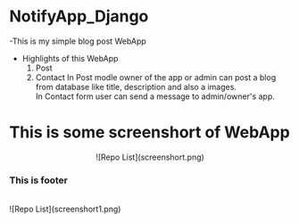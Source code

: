 # NotifyApp_Django
-This is my simple blog post WebApp 
- Highlights of this WebApp
   1. Post
   2. Contact
    In Post modle owner of the app or admin can post a blog from database like title, description and also a images.<br/>
    In Contact form user can send a message to admin/owner's app.

<h1>This is some screenshort of WebApp</h1>
<center>
![Repo List](screenshort.png)
   </center>



<h3>This is footer</h3><br/>
![Repo List](screenshort1.png)
